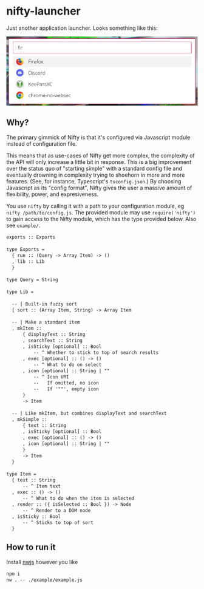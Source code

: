# nifty-launcher

Just another application launcher. Looks something like this:

![Nifty screenshot](./screenshot.png)


## Why?

The primary gimmick of Nifty is that it's configured via Javascript module instead of configuration file.

This means that as use-cases of Nifty get more complex, the complexity of the API will only increase a little bit in response. This is a big improvement over the status quo of "starting simple" with a standard config file and eventually drowning in complexity trying to shoehorn in more and more features. (See, for instance, Typescript's `tsconfig.json`.) By choosing Javascript as its "config format", Nifty gives the user a massive amount of flexibility, power, and expresiveness.

You use `nifty` by calling it with a path to your configuration module, eg `nifty /path/to/config.js`. The provided module may use `require('nifty')` to gain access to the Nifty module, which has the type provided below. Also see `example/`.

```
exports :: Exports

type Exports =
  { run :: (Query -> Array Item) -> ()
  , lib :: Lib
  }

type Query = String

type Lib =

  -- | Built-in fuzzy sort
  { sort :: (Array Item, String) -> Array Item

  -- | Make a standard item
  , mkItem ::
      { displayText :: String
      , searchText :: String
      , isSticky [optional] :: Bool
          -- ^ Whether to stick to top of search results
      , exec [optional] :: () -> ()
          -- ^ What to do on select
      , icon [optional] :: String | ""
          -- ^ Icon URI
          --   If omitted, no icon
          --   If '""', empty icon
      }
      -> Item

  -- | Like mkItem, but combines displayText and searchText
  , mkSimple ::
      { text :: String
      , isSticky [optional] :: Bool
      , exec [optional] :: () -> ()
      , icon [optional] :: String | ""
      }
      -> Item
  }
  
type Item =
  { text :: String
      -- ^ Item text
  , exec :: () -> ()
      -- ^ What to do when the item is selected
  , render :: ({ isSelected :: Bool }) -> Node
      -- ^ Render to a DOM node
  , isSticky :: Bool
      -- ^ Sticks to top of sort
  }
```


## How to run it

Install [nwjs](https://github.com/nwjs/nw.js) however you like

```
npm i
nw . -- ./example/example.js
```
